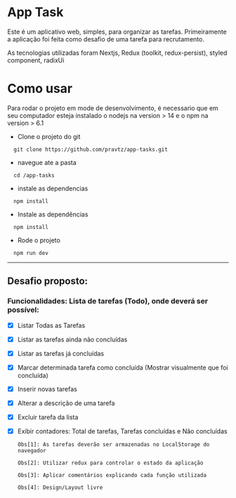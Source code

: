 # App Task

Este é um aplicativo web, simples, para organizar as tarefas. Primeiramente a aplicação foi feita como desafio de uma tarefa para recrutamento.

As tecnologias utilizadas foram Nextjs, Redux (toolkit, redux-persist), styled component, radixUi

# Como usar

Para rodar o projeto em mode de desenvolvimento, é necessario que em seu computador esteja instalado o nodejs na version > 14 e o npm na version > 6.1

- Clone o projeto do git

```shell
  git clone https://github.com/pravtz/app-tasks.git

```

- navegue ate a pasta

```shell
  cd /app-tasks
```

- instale as dependencias

```shell
  npm install
```

- Instale as dependências

```shell
  npm install
```

- Rode o projeto

```shell
  npm run dev
```

---

## Desafio proposto:

### Funcionalidades: Lista de tarefas (Todo), onde deverá ser possível:

- [x] Listar Todas as Tarefas

- [x] Listar as tarefas ainda não concluídas

- [x] Listar as tarefas já concluídas

- [x] Marcar determinada tarefa como concluída (Mostrar visualmente que foi concluída)

- [x] Inserir novas tarefas

- [x] Alterar a descrição de uma tarefa

- [x] Excluir tarefa da lista

- [x] Exibir contadores: Total de tarefas, Tarefas concluídas e Não concluídas

      Obs[1]: As tarefas deverão ser armazenadas no LocalStorage do navegador

      Obs[2]: Utilizar redux para controlar o estado da aplicação

      Obs[3]: Aplicar comentários explicando cada função utilizada

      Obs[4]: Design/Layout livre
